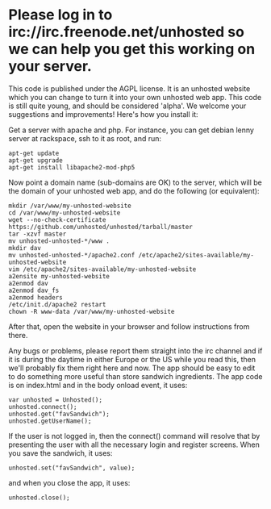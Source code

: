 Please log in to irc://irc.freenode.net/unhosted so we can help you get this working on your server.
======================

This code is published under the AGPL license. It is an unhosted website which you can change to turn it into your 
own unhosted web app. This code is still quite young, and should be considered 'alpha'. We welcome your suggestions
and improvements! Here's how you install it:

Get a server with apache and php. For instance, you can get debian lenny server at rackspace, ssh to it as root, and run:

	apt-get update
	apt-get upgrade
	apt-get install libapache2-mod-php5

Now point a domain name (sub-domains are OK) to the server, which will be the domain of your unhosted web app, and do the following (or equivalent):

	mkdir /var/www/my-unhosted-website
	cd /var/www/my-unhosted-website
	wget --no-check-certificate https://github.com/unhosted/unhosted/tarball/master
	tar -xzvf master
	mv unhosted-unhosted-*/www .
	mkdir dav
	mv unhosted-unhosted-*/apache2.conf /etc/apache2/sites-available/my-unhosted-website
	vim /etc/apache2/sites-available/my-unhosted-website
	a2ensite my-unhosted-website
	a2enmod dav
	a2enmod dav_fs
	a2enmod headers
	/etc/init.d/apache2 restart
	chown -R www-data /var/www/my-unhosted-website

After that, open the website in your browser and follow instructions from there.

Any bugs or problems, please report them straight into the irc channel and if it is during the daytime in either
Europe or the US while you read this, then we'll probably fix them right here and now.
The app should be easy to edit to do something more useful than store sandwich ingredients. The app code is on index.html 
and in the body onload event, it uses:

	var unhosted = Unhosted();
	unhosted.connect();
	unhosted.get("favSandwich");
	unhosted.getUserName();

If the user is not logged in, then the connect() command will resolve that by presenting the user with all the necessary login
and register screens. When you save the sandwich, it uses:

	unhosted.set("favSandwich", value);


and when you close the app, it uses:

	unhosted.close();
